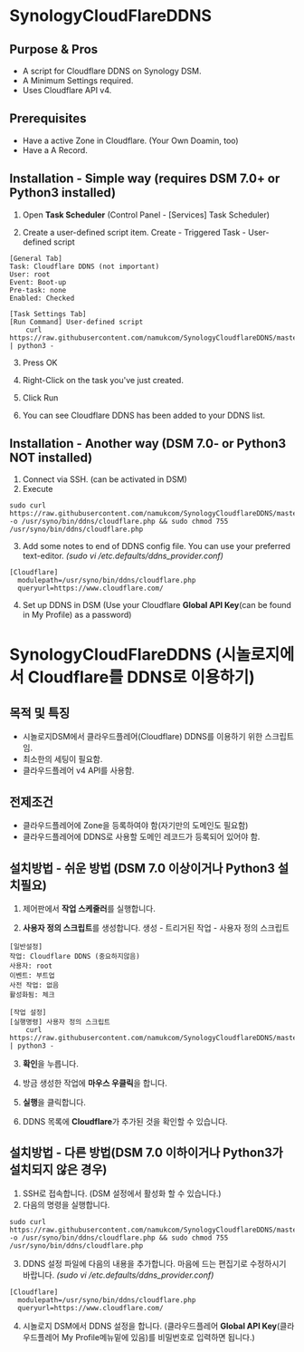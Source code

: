 SynologyCloudFlareDDNS
========================

Purpose & Pros
---------------
* A script for Cloudflare DDNS on Synology DSM.
* A Minimum Settings required.
* Uses Cloudflare API v4.

Prerequisites
---------------
* Have a active Zone in Cloudflare. (Your Own Doamin, too)
* Have a A Record.

Installation - Simple way (requires DSM 7.0+ or Python3 installed)
----------------
1. Open **Task Scheduler** (Control Panel - [Services] Task Scheduler)

2. Create a user-defined script item.
    Create - Triggered Task - User-defined script
```
[General Tab]
Task: Cloudflare DDNS (not important)
User: root
Event: Boot-up
Pre-task: none
Enabled: Checked
```
```
[Task Settings Tab]
[Run Command] User-defined script
    curl https://raw.githubusercontent.com/namukcom/SynologyCloudflareDDNS/master/setddns.py | python3 -
```

3. Press OK

4. Right-Click on the task you've just created.

5. Click Run

6. You can see Cloudflare DDNS has been added to your DDNS list.

Installation - Another way (DSM 7.0- or  Python3 NOT installed)
----------------
1. Connect via SSH. (can be activated in DSM)
2. Execute 
```
sudo curl https://raw.githubusercontent.com/namukcom/SynologyCloudflareDDNS/master/cloudflare.php -o /usr/syno/bin/ddns/cloudflare.php && sudo chmod 755 /usr/syno/bin/ddns/cloudflare.php
```

3. Add some notes to end of DDNS config file. You can use your preferred text-editor. *(sudo vi /etc.defaults/ddns_provider.conf)*
```
[Cloudflare]
  modulepath=/usr/syno/bin/ddns/cloudflare.php
  queryurl=https://www.cloudflare.com/
```
4. Set up DDNS in DSM (Use your Cloudflare __Global API Key__(can be found in My Profile) as a password)



SynologyCloudFlareDDNS (시놀로지에서 Cloudflare를 DDNS로 이용하기)
========================

목적 및 특징
---------------
* 시놀로지DSM에서 클라우드플레어(Cloudflare) DDNS를 이용하기 위한 스크립트임.
* 최소한의 세팅이 필요함.
* 클라우드플레어 v4 API를 사용함.

전제조건
---------------
* 클라우드플레어에 Zone을 등록하여야 함(자기만의 도메인도 필요함)
* 클라우드플레어에 DDNS로 사용할 도메인 레코드가 등록되어 있어야 함.

설치방법 - 쉬운 방법 (DSM 7.0 이상이거나 Python3 설치필요)
----------------
1. 제어판에서 **작업 스케줄러**를 실행합니다.

2. **사용자 정의 스크립트**를 생성합니다.
    생성 - 트리거된 작업 - 사용자 정의 스크립트
```
[일반설정]
작업: Cloudflare DDNS (중요하지않음)
사용자: root
이벤트: 부트업
사전 작업: 없음
활성화됨: 체크
```
```
[작업 설정]
[실행명령] 사용자 정의 스크립트
    curl https://raw.githubusercontent.com/namukcom/SynologyCloudflareDDNS/master/setddns.py | python3 -
```

3. **확인**을 누릅니다.

4. 방금 생성한 작업에 **마우스 우클릭**을 합니다.

5. **실행**을 클릭합니다.

6. DDNS 목록에 **Cloudflare**가 추가된 것을 확인할 수 있습니다.


설치방법 - 다른 방법(DSM 7.0 이하이거나 Python3가 설치되지 않은 경우)
----------------
1. SSH로 접속합니다. (DSM 설정에서 활성화 할 수 있습니다.)
2. 다음의 명령을 실행합니다.
```
sudo curl https://raw.githubusercontent.com/namukcom/SynologyCloudflareDDNS/master/cloudflare.php -o /usr/syno/bin/ddns/cloudflare.php && sudo chmod 755 /usr/syno/bin/ddns/cloudflare.php
```

3. DDNS 설정 파일에 다음의 내용을 추가합니다. 마음에 드는 편집기로 수정하시기 바랍니다. *(sudo vi /etc.defaults/ddns_provider.conf)*
```
[Cloudflare]
  modulepath=/usr/syno/bin/ddns/cloudflare.php
  queryurl=https://www.cloudflare.com/
```
4. 시놀로지 DSM에서 DDNS 설정을 합니다. (클라우드플레어 __Global API Key__(클라우드플레어 My Profile메뉴밑에 있음)를 비밀번호로 입력하면 됩니다.)
